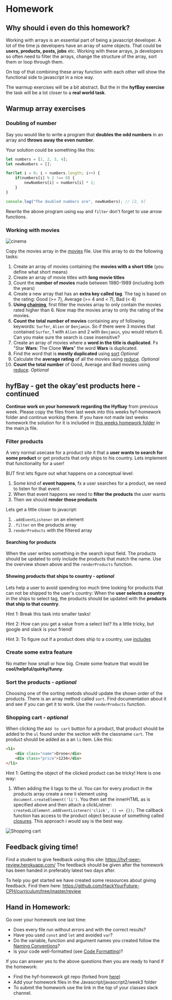# Homework

## Why should i even do this homework?
Working with arrays is an essential part of being a javascript developer. A lot of the time js developers have an array of some objects. That could be **users, products, posts, jobs** etc. Working with these arrays, js developers so often need to filter the arrays, change the structure of the array, sort them or loop through them. 

On top of that combining these array function with each other will show the functional side to javascript in a nice way. 

The warmup exercises will be a bit abstract. But the in the **hyfBay exercise** the task will be a lot closer to a **real world task**. 

## Warmup array exercises

### Doubling of number
Say you would like to write a program that **doubles the odd numbers** in an array and **throws away the even number**.

Your solution could be something like this:
```js
let numbers = [1, 2, 3, 4];
let newNumbers = [];

for(let i = 0; i < numbers.length; i++) {
    if(numbers[i] % 2 !== 0) {
        newNumbers[i] = numbers[i] * 2;
    }
}

console.log("The doubled numbers are", newNumbers); // [2, 6]
```

Rewrite the above program using `map` and `filter` don't forget to use arrow functions.

### Working with movies
![cinema](https://media.giphy.com/media/l6mBchxYZc7Sw/giphy.gif)

Copy the movies array in the [movies](homework/movies.js) file. Use this array to do the following tasks:
1. Create an array of movies containing the **movies with a short title** (you define what short means)
2. Create an array of movie titles with **long movie titles**
3. Count the **number of movies** made between 1980-1989 (including both the years)
4. Create a new array that has an **extra key called tag**. The tag is based on the rating: Good (>= 7), Average (>= 4 and < 7), Bad (< 4)
5. **Using [chaining](readme.md#Chaining)**, first filter the movies array to only contain the movies rated higher than 6. Now map the movies array to only the rating of the movies.
6. **Count the total number of movies** containing any of following keywords: `Surfer`, `Alien` or `Benjamin`. So if there were 3 movies that contained `Surfer`, 1 with `Alien` and 2 with `Benjamin`, you would return 6. Can you make sure the search is case insensitive? 
7. Create an array of movies where a **word in the title is duplicated**. Fx "Star **Wars**: The Clone **Wars**" the word **Wars** is duplicated. 
8. Find the word that is **mostly duplicated** using [sort](https://developer.mozilla.org/en-US/docs/Web/JavaScript/Reference/Global_Objects/Array/sort) *Optional*
9. Calculate the **average rating** of all the movies using [reduce](https://developer.mozilla.org/en-US/docs/Web/JavaScript/Reference/Global_Objects/Array/Reduce). *Optional*
10. **Count the total number** of Good, Average and Bad movies using [reduce](https://developer.mozilla.org/en-US/docs/Web/JavaScript/Reference/Global_Objects/Array/Reduce). *Optional*


## hyfBay - get the okay'est products here - continued
**Continue work on your homework regarding the Hyfbay** from previous week. Please copy the files from last week into this weeks hyf-homework folder and continue working there. If you have not made last weeks homework the solution for it is included in [this weeks homework folder](homework/hyf-bay) in the main.js file. 

### Filter products
A very normal usecase for a product site it that a **user wants to search for some product** or get products that only ships to his country. Lets implement that functionality for a user!

BUT first lets figure out what happens on a conceptual level:
1. Some kind of **event happens**, fx a user searches for a product, we need to listen for that event
2. When that event happens we need to **filter the products** the user wants
3. Then we should **render those products**

Lets get a little closer to javacript:
1. `.addEventListener` on an element
2. `.filter` on the products array
3. `renderProducts` with the filtered array

#### Searching for products
When the user writes something in the search input field. The products should be updated to only include the products that match the name. Use the overview shown above and the `renderProducts` function.

#### Showing products that ships to country - *optional*
Lets help a user to avoid spending too much time looking for products that can not be shipped to the user's country: When the **user selects a country** in the ships to select tag, the products should be updated with the **products that ship to that country**. 

Hint 1: Break this task into smaller tasks!

Hint 2: How can you get a value from a select list? Its a little tricky, but google and slack is your friend!

Hint 3: To figure out if a product does ship to a country, use [includes](https://developer.mozilla.org/en-US/docs/Web/JavaScript/Reference/Global_Objects/Array/includes)

### Create some extra feature
No matter how small or how big. Create some feature that would be **cool/helpful/quirky/funny**. 

### Sort the products - *optional*
Choosing one of the sorting metods should update the shown order of the products. There is an array method called `sort`. Find documentation about it and see if you can get it to work. Use the `renderProducts` function.

### Shopping cart - *optional*
When clicking the `Add to cart` button for a product, that product should be added to the `ul` found under the section with the classname `cart`. The product should be added as a an `li` item. Like this:

```html
<li>
    <div class="name">Drone</div>
    <div class="price">1234</div>
</li>
```
Hint 1: Getting the object of the clicked product can be tricky! Here is one way:
1. When adding the li tags to the ul. You can for every product in the products array create a new li element using `document.createElement('li')`. You then set the innerHTML as is specified above and then attach a clickListner: `createdLiElement.addEventListener('click', () => {});` The callback function has access to the product object because of something called [closures](https://www.youtube.com/watch?v=1JsJx1x35c0). This approach i would say is the best way.

![Shopping cart](https://media.giphy.com/media/8PA8Ew3nw97yg/giphy.gif)

## Feedback giving time!
Find a student to give feedback using this site: https://hyf-peer-review.herokuapp.com/
The feedback should be given after the homework has been handed in preferably latest two days after.
 
To help you get started we have created some ressources about giving feedback. Find them here: https://github.com/HackYourFuture-CPH/curriculum/tree/master/review

## Hand in Homework:
Go over your homework one last time:

- Does every file run without errors and with the correct results?
- Have you used `const` and `let` and avoided `var`?
- Do the variable, function and argument names you created follow the [Naming Conventions](https://github.com/HackYourFuture/fundamentals/blob/master/fundamentals/naming_conventions.md)?
- Is your code well-formatted (see [Code Formatting](https://github.com/HackYourFuture/fundamentals/blob/master/fundamentals/naming_conventions.md))?

If you can answer yes to the above questions then you are ready to hand if the homework:
* Find the hyf-homework git repo (forked from [here](https://github.com/HackYourFuture-CPH/hyf-homework))
* Add your homework files in the Javascript/javascript2/week3 folder
* To submit the homework use the link in the top of your classes slack channel. 